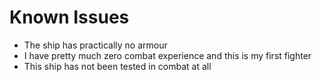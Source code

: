 # Known Issues

- The ship has practically no armour
- I have pretty much zero combat experience and this is my first fighter
- This ship has not been tested in combat at all
